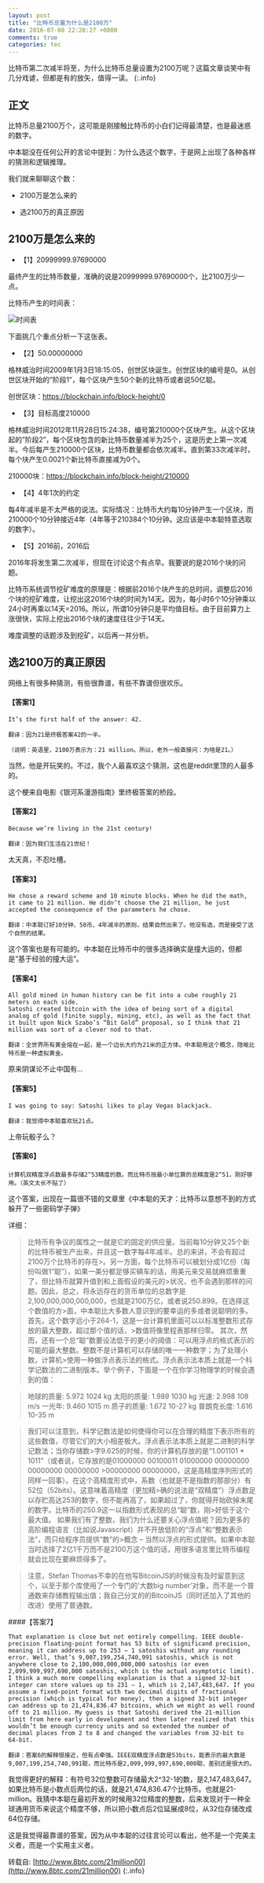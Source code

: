 ```yaml
---
layout: post
title: "比特币总量为什么是2100万"
date: 2016-07-08 22:28:27 +0800
comments: true
categories: tec
---
```


比特币第二次减半将至，为什么比特币总量设置为2100万呢？这篇文章谈笑中有几分戏谑，但都是有的放矢，值得一读。
{:.info}

## 正文

比特币总量2100万个，这可能是刚接触比特币的小白们记得最清楚，也是最迷惑的数字。

中本聪没在任何公开的言论中提到：为什么选这个数字，于是网上出现了各种各样的猜测和逻辑推理。

我们就来聊聊这个数：

<!-- more -->

* 2100万是怎么来的

* 选2100万的真正原因

## 2100万是怎么来的

* 【1】20999999.97690000

最终产生的比特币数量，准确的说是20999999.97690000个，比2100万少一点。

比特币产生的时间表：


![时间表](https://raw.githubusercontent.com/opendbank/opendbank.github.io/source/images/20160708/time.png)

下面挑几个重点分析一下这张表。

* 【2】50.00000000

格林威治时间2009年1月3日18:15:05，创世区块诞生。创世区块的编号是0。从创世区块开始的”阶段1”，每个区块产生50个新的比特币或者说50亿聪。

创世区块：https://blockchain.info/block-height/0

* 【3】目标高度210000

格林威治时间2012年11月28日15:24:38，编号第210000个区块产生。从这个区块起的”阶段2”，每个区块包含的新比特币数量减半为25个，这是历史上第一次减半。今后每产生210000个区块，比特币数量都会依次减半。直到第33次减半时，每个块产生0.0021个新比特币直接减为0个。

210000块：https://blockchain.info/block-height/210000

* 【4】4年1次的约定

每4年减半是不太严格的说法。实际情况：比特币大约每10分钟产生一个区块，而210000个10分钟接近4年（4年等于210384个10分钟。这应该是中本聪特意选取的数字）。

* 【5】2016前，2016后

2016年将发生第二次减半，但现在讨论这个有点早。我要说的是2016个块的问题。

比特币系统调节挖矿难度的原理是：根据前2016个块产生的总时间，调整后2016个块的挖矿难度，让挖出这2016个块的时间为14天。因为，每小时6个10分钟乘以24小时再乘以14天=2016。所以，所谓10分钟只是平均值目标。由于目前算力上涨很快，实际上挖出2016个块的速度往往少于14天。

难度调整的话题涉及到挖矿，以后再一并分析。

## 选2100万的真正原因

网络上有很多种猜测，有些很靠谱，有些不靠谱但很欢乐。

#### 【答案1】

    It’s the first half of the answer: 42.

    翻译：因为21是终极答案42的一半。

    （说明：英语里，2100万表示为：21 million。所以，老外一般直接问：为啥是21。）

当然，他是开玩笑的。不过，我个人最喜欢这个猜测，这也是reddit里顶的人最多的。

这个梗来自电影《银河系漫游指南》里终极答案的桥段。

#### 【答案2】

    Because we’re living in the 21st century!

    翻译：因为我们生活在21世纪！

太天真，不忍吐槽。

#### 【答案3】

    He chose a reward scheme and 10 minute blocks. When he did the math, it came to 21 million. He didn’t choose the 21 million, he just accepted the consequence of the parameters he chose.

    翻译：中本聪订好10分钟、50币、4年减半的原则，结果自然出来了。他没有选，而是接受了这个自然的结果。

这个答案也是有可能的。中本聪在比特币中的很多选择确实是撞大运的，但都是“基于经验的撞大运”。

#### 【答案4】

    All gold mined in human history can be fit into a cube roughly 21 meters on each side.
    Satoshi created bitcoin with the idea of being sort of a digital analog of gold (finite supply, mining, etc), as well as the fact that it built upon Nick Szabo’s “Bit Gold” proposal, so I think that 21 million was sort of a clever nod to that.

    翻译：全世界所有黄金熔在一起，是一个边长大约为21米的正方体。中本聪用这个概念，隐喻比特币是一种虚拟黄金。

原来阴谋论不止中国有…

#### 【答案5】

    I was going to say: Satoshi likes to play Vegas blackjack.

    翻译：我觉得中本聪喜欢玩21点。

上帝玩骰子么？

#### 【答案6】

    计算机双精度浮点数最多存储2^53精度的数。而比特币按最小单位算的总精度是2^51，刚好够用。（英文太长不贴了）

这个答案，出现在一篇很不错的文章里《中本聪的天才：比特币以意想不到的方式躲开了一些密码学子弹》

详细：

>比特币有争议的属性之一就是它的固定的供应量。当前每10分钟又25个新的比特币被生产出来，并且这一数字每4年减半。总的来讲，不会有超过2100万个比特币的存在>。另一方面，每个比特币可以被划分成1亿份（每份叫做1“聪”），如果一美分都足够买辆车的话，用美元来交易就麻烦重重了，但比特币就算升值到和上面假设的美元的>状况，也不会遇到那样的问题。因此，总之，将永远存在的货币单位的总数字是2,100,000,000,000,000，也就是2100万亿，或者说250.899。在选择这个数值的方>面，中本聪比大多数人意识到的要幸运的多或者说聪明的多。首先，这个数字远小于264-1，这是一台计算机里面可以以标准整数形式存放的最大整数，超过那个值的话，>数值将像里程表那样归零。
其次，然而，还有一个总“聪”数要设法低于的更小的阈值：可以用浮点的格式表示的可能的最大整数。整数不是计算机可以存储的唯一一种数字；为了处理小数，计算机>使用一种做浮点表示法的格式。浮点表示法本质上就是一个科学记数法的二进制版本。举个例子，下面是一个在你学习物理学的时候会遇到的值：

>地球的质量: 5.972 1024 kg
太阳的质量: 1.989 1030 kg
光速: 2.998 108 m/s
一光年: 9.460 1015 m
质子的质量: 1.672 10-27 kg
普朗克长度: 1.616 10-35 m

>我们可以注意到，科学记数法是如何使得你可以在合理的精度下表示所有的这些数值，尽管它们的大小相差极大。浮点表示法本质上就是二进制的科学记数法；当你存储数>字9.625的时候，你的计算机存放的是“1.001101 * 1011”（或者说，它存放的是01000000 00100011 01000000 00000000 00000000 00000000 >00000000 00000000，这是高精度序列形式的同样一回事）。在这个高精度形式中，系数（也就是不是指数的那部分）有52位（52bits）。这意味着高精度（更加精>确的说法是“双精度”）浮点数足以存贮高达253的数字，但不能再高了，如果超过了，你就得开始砍掉末尾的数字。比特币的250.9这一以指数形式表现的总“聪”数，刚>好低于这个最大值。
如果我们有了整数，我们为什么还要关心浮点值呢？因为更多的高阶编程语言（比如说Javascript）并不开放低阶的“浮点”和“整数表示法”，而只给程序员提供“数”的>概念 – 当然以浮点的形式提供。如果中本聪当时选择了2亿1千万而不是2100万这个值的话，用很多语言里比特币编程就会比现在要麻烦得多了。

>注意，Stefan Thomas不幸的在他写BitcoinJS的时候没有及时留意到这个，以至于那个库使用了一个专门的‘大数big number’对象，而不是一个普通数来存储教程输出值；我自己分叉的的BitcoinJS（同时还加入了其他的改进）使用了普通数。

####【答案7】

    That explanation is close but not entirely compelling. IEEE double-precision floating-point format has 53 bits of significand precision, meaning it can address up to 253 − 1 satoshis without any rounding error. Well, that’s 9,007,199,254,740,991 satoshis, which is not anywhere close to 2,100,000,000,000,000 satoshis (or even 2,099,999,997,690,000 satoshis, which is the actual asymptotic limit).
    I think a much more compelling explanation is that a signed 32-bit integer can store values up to 231 − 1, which is 2,147,483,647. If you assume a fixed-point format with two decimal digits of fractional precision (which is typical for money), then a signed 32-bit integer can address up to 21,474,836.47 bitcoins, which we might as well round off to 21 million. My guess is that Satoshi derived the 21-million limit from here early in development and then later realized that this wouldn’t be enough currency units and so extended the number of decimal places from 2 to 8 and changed the variables from 32-bit to 64-bit.

    翻译：答案6的解释很接近，但有点牵强。IEEE双精度浮点数是53bits，能表示的最大数是9,007,199,254,740,991聪，而比特币是2,099,999,997,690,000聪，差别还是很大的。

我觉得更好的解释：有符号32位整数可存储最大2^32-1的数，是2,147,483,647。如果比特币是小数点后两位的话，就是21,474,836.47个比特币。也就是21-million。我猜中本聪在最初开发的时候用32位精度的整数，后来发现对于一种全球通用货币来说这个精度不够，所以把小数点后2位延展成8位，从32位存储改成64位存储。

这是我觉得最靠谱的答案，因为从中本聪的过往言论可以看出，他不是一个完美主义者，而是一个实用主义者。


转载自: [http://www.8btc.com/21million00](http://www.8btc.com/21million00)
{:.info}
